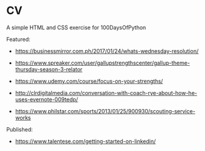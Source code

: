 # CV

A simple HTML and CSS exercise for 100DaysOfPython

Featured:

- https://businessmirror.com.ph/2017/01/24/whats-wednesday-resolution/
- https://www.spreaker.com/user/gallupstrengthscenter/gallup-theme-thursday-season-3-relator
- https://www.udemy.com/course/focus-on-your-strengths/

- http://clrdigitalmedia.com/conversation-with-coach-rye-about-how-he-uses-evernote-009tedp/
- https://www.philstar.com/sports/2013/01/25/900930/scouting-service-works


Published:
- https://www.talentese.com/getting-started-on-linkedin/

